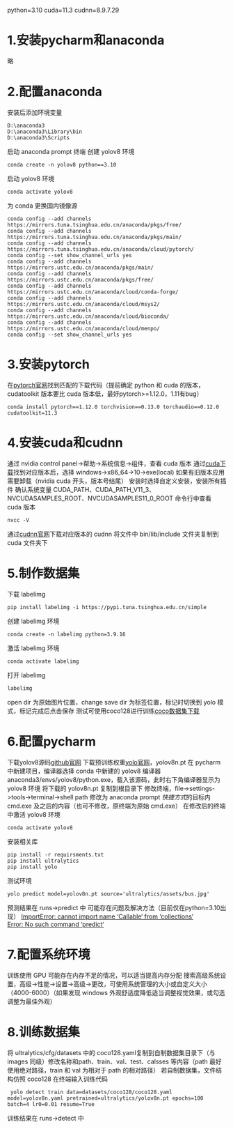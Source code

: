 python=3.10
cuda=11.3
cudnn=8.9.7.29
# 1.安装pycharm和anaconda
略
# 2.配置anaconda
安装后添加环境变量
```
D:\anaconda3
D:\anaconda3\Library\bin
D:\anaconda3\Scripts
```
启动 anaconda prompt 终端
创建 yolov8 环境
```
conda create -n yolov8 python==3.10
```
启动 yolov8 环境
```
conda activate yolov8
```
为 conda 更换国内镜像源
```
conda config --add channels https://mirrors.tuna.tsinghua.edu.cn/anaconda/pkgs/free/
conda config --add channels https://mirrors.tuna.tsinghua.edu.cn/anaconda/pkgs/main/
conda config --add channels https://mirrors.tuna.tsinghua.edu.cn/anaconda/cloud/pytorch/
conda config --set show_channel_urls yes
conda config --add channels https://mirrors.ustc.edu.cn/anaconda/pkgs/main/
conda config --add channels https://mirrors.ustc.edu.cn/anaconda/pkgs/free/
conda config --add channels https://mirrors.ustc.edu.cn/anaconda/cloud/conda-forge/
conda config --add channels https://mirrors.ustc.edu.cn/anaconda/cloud/msys2/
conda config --add channels https://mirrors.ustc.edu.cn/anaconda/cloud/bioconda/
conda config --add channels https://mirrors.ustc.edu.cn/anaconda/cloud/menpo/
conda config --set show_channel_urls yes
```
# 3.安装pytorch
在[pytorch官网](https://pytorch.org/get-started/previous-versions/)找到匹配的下载代码（提前确定 python 和 cuda 的版本，cudatoolkit 版本要比 cuda 版本低，最好pytorch>=1.12.0，1.11有bug）
```
conda install pytorch==1.12.0 torchvision==0.13.0 torchaudio==0.12.0 cudatoolkit=11.3
```
# 4.安装cuda和cudnn
通过 nvidia control panel->帮助->系统信息->组件，查看 cuda 版本
通过[cuda下载](https://developer.nvidia.com/cuda-toolkit-archive)找到对应版本后，选择 windows->x86_64->10->exe(local)
如果有旧版本应用需要卸载（nvidia cuda 开头，版本号结尾）
安装时选择自定义安装，安装所有插件
确认系统变量 CUDA_PATH、CUDA_PATH_V11_3、NVCUDASAMPLES_ROOT、NVCUDASAMPLES11_0_ROOT
命令行中查看 cuda 版本
```
nvcc -V
```
通过[cudnn官网](https://developer.nvidia.com/rdp/cudnn-archive)下载对应版本的 cudnn
将文件中 bin/lib/include 文件夹复制到 cuda 文件夹下
# 5.制作数据集
下载 labelimg
```
pip install labelimg -i https://pypi.tuna.tsinghua.edu.cn/simple
```
创建 labelimg 环境
```
conda create -n labelimg python=3.9.16
```
激活 labelimg 环境
```
conda activate labelimg
```
打开 labelimg
```
labelimg
```
open dir 为原始图片位置，change save dir 为标签位置，标记时切换到 yolo 模式，标记完成后点击保存
测试可使用coco128进行训练[coco数据集下载](https://ultralytics.com/assets/coco128.zip)
# 6.配置pycharm
下载yolov8源码[github官网](https://github.com/ultralytics/ultralytics)
下载预训练权重[yolo官网](https://docs.ultralytics.com/tasks/detect/)，yolov8n.pt
在 pycharm 中新建项目，编译器选择 conda 中新建的 yolov8 编译器anaconda3/envs/yolov8/python.exe，载入该源码，此时右下角编译器显示为 yolov8 环境
将下载的 yolov8n.pt 复制到根目录下
修改终端，file->settings->tools->terminal->shell path 修改为 anaconda prompt *快捷方式*的目标内 cmd.exe 及之后的内容（也可不修改，原终端为原始 cmd.exe）
在修改后的终端中激活 yolov8 环境
```
conda activate yolov8
```
安装相关库
```
pip install -r requirsments.txt
pip install ultralytics
pip install yolo
```
测试环境
```
yolo predict model=yolov8n.pt source='ultralytics/assets/bus.jpg'
```
预测结果在 runs->predict 中
可能存在问题及解决方法（目前仅在python=3.10出现）
[ImportError: cannot import name ‘Callable‘ from ‘collections‘](https://blog.csdn.net/weixin_45662399/article/details/134501374?spm=1001.2014.3001.5502)\
[Error: No such command ‘predict‘](https://blog.csdn.net/weixin_46030156/article/details/132962611?ops_request_misc=%257B%2522request%255Fid%2522%253A%2522170044606216800192299672%2522%252C%2522scm%2522%253A%252220140713.130102334..%2522%257D&request_id=170044606216800192299672&biz_id=0&utm_medium=distribute.pc_search_result.none-task-blog-2~all~sobaiduend~default-1-132962611-null-null.142%5Ev96%5Epc_search_result_base2&utm_term=No%20such%20command%20predict&spm=1018.2226.3001.4187)
# 7.配置系统环境
训练使用 GPU 可能存在内存不足的情况，可以适当提高内存分配
搜索高级系统设置，高级->性能->设置->高级->更改，可使用系统管理的大小或自定义大小（4000-6000）（如果发现 windows 外观舒适度降低适当调整视觉效果，或勾选调整为最佳外观）
# 8.训练数据集
将 ultralytics/cfg/datasets 中的 coco128.yaml复制到自制数据集目录下（与 images 同级）修改名称和path、train、val、test、calsses 等内容（path 最好使用绝对路径，train 和 val 为相对于 path 的相对路径）
若自制数据集，文件结构仿照 coco128
在终端输入训练代码
```
 yolo detect train data=datasets/coco128/coco128.yaml model=yolov8n.yaml pretrained=ultralytics/yolov8n.pt epochs=100 batch=4 lr0=0.01 resume=True
```
训练结果在 runs->detect 中